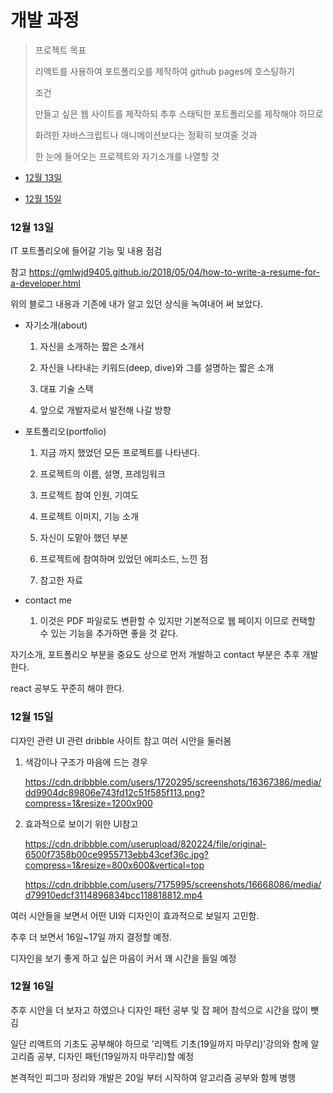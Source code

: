 # 개발 과정



>프로젝트 목표 
>
>리액트를 사용하여 포트폴리오를 제작하여 github pages에 호스팅하기
>
>조건
>
>만들고 싶은 웹 사이트를 제작하되 추후 스태틱한 포트폴리오를 제작해야 하므로
>
>화려한 자바스크립트나 애니메이션보다는 정확히 보여줄 것과 
>
>한 눈에 들어오는 프로젝트와 자기소개를 나열할 것







* [12월 13일](#12월-13일)

* [12월 15일](#12월-15일)



### 12월 13일



IT 포트폴리오에 들어갈 기능 및 내용 점검

참고 https://gmlwjd9405.github.io/2018/05/04/how-to-write-a-resume-for-a-developer.html

위의 블로그 내용과 기존에 내가 알고 있던 상식을 녹여내어 써 보았다.



* 자기소개(about)

  1. 자신을 소개하는 짧은 소개서

  2. 자신을 나타내는 키워드(deep, dive)와 그를 설명하는 짧은 소개

  3. 대표 기술 스택

  4. 앞으로 개발자로서 발전해 나갈 방향

     

* 포트폴리오(portfolio)

  1. 지금 까지 했었던 모든 프로젝트를 나타낸다.

  2. 프로젝트의 이름, 설명, 프레임워크

  3. 프로젝트 참여 인원, 기여도

  4. 프로젝트 이미지, 기능 소개

  5. 자신이 도맡아 했던 부분

  6. 프로젝트에 참여하며 있었던 에피소드, 느낀 점

  7. 참고한 자료 

     

* contact me
  
  1. 이것은 PDF 파일로도 변환할 수 있지만 기본적으로 웹 페이지 이므로 컨택할 수 있는 기능을 추가하면 좋을 것 같다.



자기소개, 포트폴리오 부분을 중요도 상으로 먼저 개발하고 contact 부분은 추후 개발한다.

react 공부도 꾸준히 해야 한다.



### 12월 15일



디자인 관련 UI 관련 dribble 사이트 참고 여러 시안을 둘러봄

1. 색감이나 구조가 마음에 드는 경우

   https://cdn.dribbble.com/users/1720295/screenshots/16367386/media/dd9904dc89806e743fd12c51f585f113.png?compress=1&resize=1200x900

2. 효과적으로 보이기 위한 UI참고

   https://cdn.dribbble.com/userupload/820224/file/original-6500f7358b00ce9955713ebb43cef36c.jpg?compress=1&resize=800x600&vertical=top

   https://cdn.dribbble.com/users/7175995/screenshots/16668086/media/d79910edcf3114896834bcc118818812.mp4



여러 시안들을 보면서 어떤 UI와 디자인이 효과적으로 보일지 고민함.

추후 더 보면서 16일~17일 까지 결정할 예정.

디자인을 보기 좋게 하고 싶은 마음이 커서 꽤 시간을 들일 예정





### 12월 16일



추후 시안을 더 보자고 하였으나 디자인 패턴 공부 및 잡 페어 참석으로 시간을 많이 뺏김

일단 리액트의 기초도 공부해야 하므로 '리액트 기초(19일까지 마무리)'강의와 함께 알고리즘 공부, 디자인 패턴(19일까지 마무리)할 예정

본격적인 피그마 정리와 개발은 20일 부터 시작하여 알고리즘 공부와 함께 병행



